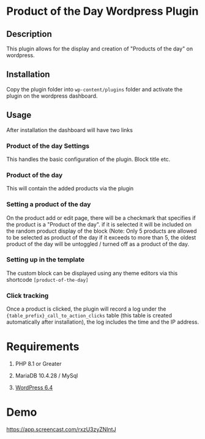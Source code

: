 # Product of the Day Wordpress Plugin


## Description 
This plugin allows for the display and creation of "Products of the day" on wordpress.

## Installation
Copy the plugin folder into `wp-content/plugins` folder and activate the plugin on the wordpress dashboard.

## Usage
After installation the dashboard will have two links 

### Product of the day Settings
This handles the basic configuration of the plugin. Block title etc.

### Product of the day
This will contain the added products via the plugin

### Setting a product of the day
On the product add or edit page, there will be a checkmark that specifies if the product is a "Product of the day". if it is selected it will be included on the random product display of the block (Note: Only 5 products are allowed to be selected as product of the day if it exceeds to more than 5, the oldest product of the day will be untoggled / turned off as a product of the day.

### Setting up in the template
The custom block can be displayed using any theme editors via this shortcode `[product-of-the-day]`

### Click tracking
Once a product is clicked, the plugin will record a log under the `{table_prefix}_call_to_action_clicks` table (this table is created automatically after installation), the log includes the time and the IP address.

# Requirements
1. PHP 8.1 or Greater

2. MariaDB 10.4.28 / MySql

3. <a href="https://make.wordpress.org/core/6-4/">WordPress 6.4</a> 

# Demo
<a href="https://app.screencast.com/rxzU3zyZNlntJ">https://app.screencast.com/rxzU3zyZNlntJ</a>
